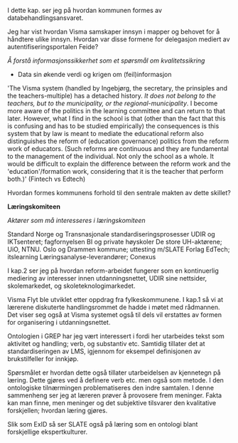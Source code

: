 
I dette kap. ser jeg på hvordan kommunen formes av databehandlingsansvaret. 


Jeg har vist hvordan Visma samskaper innsyn i mapper og behovet for å håndtere ulike innsyn. Hvordan var disse formene for delegasjon mediert av autentifiseringsportalen Feide? 

*Å forstå informasjonssikkerhet som et spørsmål om kvalitetssikring*
- Data sin økende verdi og krigen om (feil)informasjon







'The Visma system (handled by Ingebjørg, the secretary, the prinsiples and the teachers-multiple) has a detached history. *It does not belong to the teachers, but to the municipality, or the regional-municipality*. I become more aware of the politics in the learning committee and can return to that later. However, what I find in the school is that (other than the fact that this is confusing and has to be studied empirically) the consequences is this system that by law is meant to mediate the educational reform also distinguishes the reform of (education governance) politics from the reform work of educators. (Such reforms are continuous and they are fundamental to the management of the individual. Not only the school as a whole. It would be difficult to explain the difference between the reform work and the 'education'/formation work, considering that it is the teacher that perform both.)' (Fintech vs Edtech)

Hvordan formes kommunens forhold til den sentrale makten av dette skillet?



**Læringskomiteen**

*Aktører som må interesseres i læringskomiteen*

Standard Norge og Transnasjonale standardiseringsprosesser
UDIR og IKTsenteret; fagfornyelsen
BI og private høyskoler
De store UH-aktørene; UiO, NTNU.
Oslo og Drammen kommune; uttesting m/SLATE
Forlag
EdTech; itslearning
Læringsanalyse-leverandører; Conexus



I kap.2 ser jeg på hvordan reform-arbeidet fungerer som en kontinuerlig mediering av interesser innen utdanningsnettet, UDIR sine nettsider, skolemarkedet, og skoleteknologimarkedet. 

Visma Flyt ble utviklet etter oppdrag fra fylkeskommunene. I kap.1 så vi at lærerene diskuterte handlingsrommet de hadde i møtet med rådmannen. Det viser seg også at Visma systemet også til dels vil erstattes av formen for organisering i utdanningsnettet.


Ontologien i GREP har jeg vært interessert i fordi her utarbeides tekst som aktivitet og handling; verb, og substantiv etc. Samtidig tillater det at standardiseringen av LMS, igjennom for eksempel definisjonen av brukstilfeller for innkjøp.

Spørsmålet er hvordan dette også tillater utarbeidelsen av kjennetegn på læring. Dette gjøres ved å definere verb etc. men også som metode. I den ontologiske tilnærmingen problematiseres den indre samtalen. I denne sammenheng ser jeg at læreren prøver å provosere frem meninger. Fakta kan man finne, men meninger og det subjektive tilsvarer den kvalitative forskjellen; hvordan læring gjøres. 


Slik som ExID så ser SLATE også på læring som en ontologi blant forskjellige ekspertkulturer.







